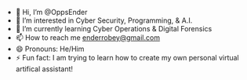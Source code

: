 - 👋 Hi, I’m @OppsEnder
- 👀 I’m interested in Cyber Security, Programming, & A.I.
- 🌱 I’m currently learning Cyber Operations & Digital Forensics
- 📫 How to reach me enderrobey@gmail.com
- 😄 Pronouns: He/Him
- ⚡ Fun fact: I am trying to learn how to create my own personal virtual artifical assistant!

<!---
OppsEnder/OppsEnder is a ✨ special ✨ repository because its `README.md` (this file) appears on your GitHub profile.
You can click the Preview link to take a look at your changes.
--->
